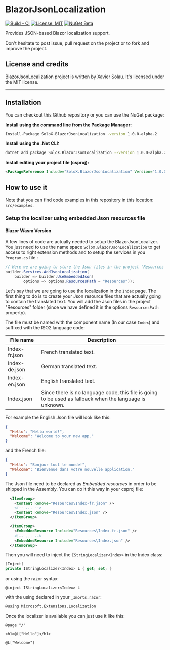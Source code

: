 # BlazorJsonLocalization

[![Build - CI](https://github.com/xaviersolau/BlazorJsonLocalization/actions/workflows/build-ci.yml/badge.svg)](https://github.com/xaviersolau/BlazorJsonLocalization/actions/workflows/build-ci.yml)
[![License: MIT](https://img.shields.io/badge/License-MIT-blue.svg)](LICENSE)
[![NuGet Beta](https://img.shields.io/nuget/vpre/SoloX.BlazorJsonLocalization.svg)](https://www.nuget.org/packages/SoloX.BlazorJsonLocalization)

Provides JSON-based Blazor localization support. 


Don't hesitate to post issue, pull request on the project or to fork and improve the project.

## License and credits

BlazorJsonLocalization project is written by Xavier Solau. It's licensed under the MIT license.

 * * *

## Installation

You can checkout this Github repository or you can use the NuGet package:

**Install using the command line from the Package Manager:**
```bash
Install-Package SoloX.BlazorJsonLocalization -version 1.0.0-alpha.2
```

**Install using the .Net CLI:**
```bash
dotnet add package SoloX.BlazorJsonLocalization --version 1.0.0-alpha.2
```

**Install editing your project file (csproj):**
```xml
<PackageReference Include="SoloX.BlazorJsonLocalization" Version="1.0.0-alpha.2" />
```

## How to use it

Note that you can find code examples in this repository in this location: `src/examples`.

### Setup the localizer using embedded Json resources file

#### Blazor Wasm Version

A few lines of code are actually needed to setup the BlazorJsonLocalizer.
You just need to use the name space `SoloX.BlazorJsonLocalization` to get access to
right extension methods and to setup the services in you `Program.cs` file :

```csharp
// Here we are going to store the Json files in the project 'Resources' folder.
builder.Services.AddJsonLocalization(
    builder => builder.UseEmbeddedJson(
        options => options.ResourcesPath = "Resources"));
```

Let's say that we are going to use the localization in the `Index` page. The first thing to do
is to create your Json resource files that are actually going to contain the translated text.
You will add the Json files in the project "Resources" folder (since we have defined it in the
options `ResourcesPath` property).

The file must be named with the component name (In our case `Index`) and suffixed with the
ISO2 language code:

| File name     | Description              |
|---------------|--------------------------|
| Index-fr.json | French translated text.  |
| Index-de.json | German translated text.  |
| Index-en.json | English translated text. |
| Index.json    | Since there is no language code, this file is going to be used as fallback when the language is unknown. |

For example the English Json file will look like this:

```json
{
  "Hello": "Hello world!",
  "Welcome": "Welcome to your new app."
}
```

and the French file:

```json
{
  "Hello": "Bonjour tout le monde!",
  "Welcome": "Bienvenue dans votre nouvelle application."
}
```

The Json file need to be declared as *Embedded resources* in order to be shipped in
the Assembly. You can do it this way in your csproj file:

```xml
  <ItemGroup>
    <Content Remove="Resources\Index-fr.json" />
    <!-- ... -->
    <Content Remove="Resources\Index.json" />
  </ItemGroup>

  <ItemGroup>
    <EmbeddedResource Include="Resources\Index-fr.json" />
    <!-- ... -->
    <EmbeddedResource Include="Resources\Index.json" />
  </ItemGroup>
```

Then you will need to inject the `IStringLocalizer<Index>` in the Index class:

```csharp
[Inject]
private IStringLocalizer<Index> L { get; set; }
```

or using the razor syntax:

```razor
@inject IStringLocalizer<Index> L
```

with the using declared in your `_Imorts.razor`:

```razor
@using Microsoft.Extensions.Localization
```

Once the localizer is available you can just use it like this:

```razor
@page "/"

<h1>@L["Hello"]</h1>

@L["Welcome"]

```

